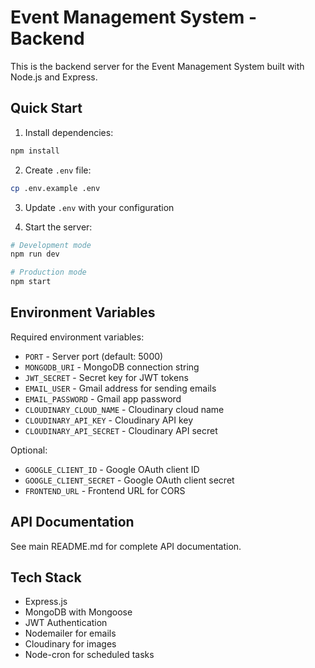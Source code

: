 # Event Management System - Backend

This is the backend server for the Event Management System built with Node.js and Express.

## Quick Start

1. Install dependencies:
```bash
npm install
```

2. Create `.env` file:
```bash
cp .env.example .env
```

3. Update `.env` with your configuration

4. Start the server:
```bash
# Development mode
npm run dev

# Production mode
npm start
```

## Environment Variables

Required environment variables:

- `PORT` - Server port (default: 5000)
- `MONGODB_URI` - MongoDB connection string
- `JWT_SECRET` - Secret key for JWT tokens
- `EMAIL_USER` - Gmail address for sending emails
- `EMAIL_PASSWORD` - Gmail app password
- `CLOUDINARY_CLOUD_NAME` - Cloudinary cloud name
- `CLOUDINARY_API_KEY` - Cloudinary API key
- `CLOUDINARY_API_SECRET` - Cloudinary API secret

Optional:
- `GOOGLE_CLIENT_ID` - Google OAuth client ID
- `GOOGLE_CLIENT_SECRET` - Google OAuth client secret
- `FRONTEND_URL` - Frontend URL for CORS

## API Documentation

See main README.md for complete API documentation.

## Tech Stack

- Express.js
- MongoDB with Mongoose
- JWT Authentication
- Nodemailer for emails
- Cloudinary for images
- Node-cron for scheduled tasks

